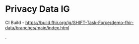 # Privacy Data IG

CI Build - https://build.fhir.org/ig/SHIFT-Task-Force/demo-fhir-data/branches/main/index.html

.
